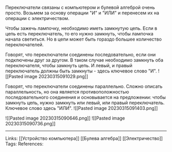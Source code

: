 Переключатели связаны с компьютером и булевой алгеброй очень просто. Возьмем за основу операции "И" и "ИЛИ" и перенесем их на операции с электричеством. 

Чтобы зажечь лампочку, необходимо иметь замкнутую цепь. Если в цепь есть переключатель, то его нужно замкнуть, чтобы лампочка начала светиться. Но в цепи может быть гораздо большее количество переключателей. 

Говорят, что переключатели соединены последовательно, если они подключены друг за другом. В таком случае необходимо замкнуть оба переключателя, чтобы замкнуть цепь. И левый, и правый переключатель должны быть замкнуты - здесь ключевое слово "И". 
![[Pasted image 20230315091029.png]]

Говорят, что переключатели соединены параллельно. Сложно описать параллельность, но она является противоположностью последовательного соединения и основывается на предложении: чтобы замкнуть цепь, нужно замкнуть или левый, или правый переключатель. Ключевое слово здесь "ИЛИ". 
![[Pasted image 20230315091403.png]]

![[Pasted image 20230315090646.png]]
![[Pasted image 20230315090736.png]]

___
Links: [[Устройство компьютера]] [[Булева алгебра]] [[Электричество]]
Tags:
References: